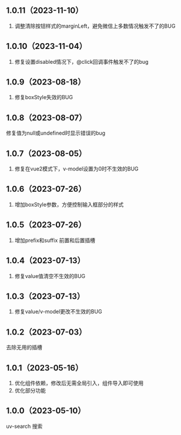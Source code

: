 ## 1.0.11（2023-11-10）
1. 调整清除按钮样式的marginLeft，避免微信上多数情况触发不了的BUG
## 1.0.10（2023-11-04）
1. 修复设置disabled情况下，@click回调事件触发不了的bug
## 1.0.9（2023-08-18）
1. 修复boxStyle失效的BUG
## 1.0.8（2023-08-07）
修复值为null或undefined时显示错误的bug
## 1.0.7（2023-08-05）
1.  修复在vue2模式下，v-model设置为0时不生效的BUG
## 1.0.6（2023-07-26）
1. 增加boxStyle参数，方便控制输入框部分的样式
## 1.0.5（2023-07-26）
1. 增加prefix和suffix  前置和后置插槽
## 1.0.4（2023-07-13）
1. 修复value值清空不生效的BUG
## 1.0.3（2023-07-13）
1. 修复value/v-model更改不生效的BUG
## 1.0.2（2023-07-03）
去除无用的插槽
## 1.0.1（2023-05-16）
1. 优化组件依赖，修改后无需全局引入，组件导入即可使用
2. 优化部分功能
## 1.0.0（2023-05-10）
uv-search 搜索
